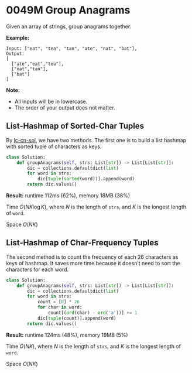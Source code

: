 # 0049M Group Anagrams

Given an array of strings, group anagrams together.

**Example:**

```
Input: ["eat", "tea", "tan", "ate", "nat", "bat"],
Output:
[
  ["ate","eat","tea"],
  ["nat","tan"],
  ["bat"]
]
```

**Note:**

- All inputs will be in lowercase.
- The order of your output does not matter.

## List-Hashmap of Sorted-Char Tuples

By [lc-cn-sol](https://leetcode-cn.com/problems/group-anagrams/solution/zi-mu-yi-wei-ci-fen-zu-by-leetcode/), we have two methods. The first one is to build a list hashmap with sorted tuple of characters as keys.

```python
class Solution:
    def groupAnagrams(self, strs: List[str]) -> List[List[str]]:
        dic = collections.defaultdict(list)
        for word in strs:
            dic[tuple(sorted(word))].append(word)
        return dic.values()
```

**Result:** runtime 112ms (62%), memory 18MB (38%)

Time $O(NK\log K)$, where $N$ is the length of `strs`, and $K$ is the longest length of `word`.

Space $O(NK)$ 

## List-Hashmap of Char-Frequency Tuples

The second method is to count the frequency of each 26 characters as keys of hashmap. It saves more time because it doesn’t need to sort the characters for each word. 

```python
class Solution:
    def groupAnagrams(self, strs: List[str]) -> List[List[str]]:
        dic = collections.defaultdict(list)
        for word in strs:
            count = [0] * 26
            for char in word:
                count[(ord(char) - ord('a'))] += 1
            dic[tuple(count)].append(word)
        return dic.values()
```

**Result:** runtime 124ms (48%), memory 19MB (5%)

Time $O(NK)$, where $N$ is the length of `strs`, and $K$ is the longest length of `word`.

Space $O(NK)$ 

